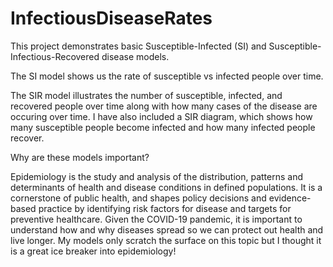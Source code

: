 # InfectiousDiseaseRates

This project demonstrates basic Susceptible-Infected (SI) and Susceptible-Infectious-Recovered disease models. 

The SI model shows us the rate of susceptible vs infected people over time.

The SIR model illustrates the number of susceptible, infected, and recovered people over time along with how many cases of the disease are occuring over time.
I have also included a SIR diagram, which shows how many susceptible people become infected and how many infected people recover.


Why are these models important?

Epidemiology is the study and analysis of the distribution, patterns and determinants of health and disease conditions in defined populations. 
It is a cornerstone of public health, and shapes policy decisions and evidence-based practice by identifying risk factors for disease and 
targets for preventive healthcare. Given the COVID-19 pandemic, it is important to understand how and why diseases spread so we can protect out health
and live longer. My models only scratch the surface on this topic but I thought it is a great ice breaker into epidemiology!
